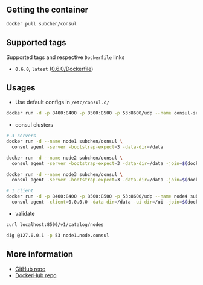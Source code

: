 ## Getting the container

```bash
docker pull subchen/consul
```


## Supported tags

Supported tags and respective `Dockerfile` links

* `0.6.0`, `latest` ([0.6.0/Dockerfile](https://github.com/subchen/docker-images/blob/master/consul/0.6.0/Dockerfile))


## Usages

* Use default configs in  `/etc/consul.d/`

```bash
docker run -d -p 8400:8400 -p 8500:8500 -p 53:8600/udp --name consul-server subchen/consul
```

* consul clusters

```bash
# 3 servers
docker run -d --name node1 subchen/consul \
  consul agent -server -bootstrap-expect=3 -data-dir=/data

docker run -d --name node2 subchen/consul \
  consul agent -server -bootstrap-expect=3 -data-dir=/data -join=$(docker inspect -f '{{.NetworkSettings.IPAddress}}' node1)

docker run -d --name node3 subchen/consul \
  consul agent -server -bootstrap-expect=3 -data-dir=/data -join=$(docker inspect -f '{{.NetworkSettings.IPAddress}}' node1)

# 1 client
docker run -d -p 8400:8400 -p 8500:8500 -p 53:8600/udp --name node4 subchen/consul \
  consul agent -client=0.0.0.0 -data-dir=/data -ui-dir=/ui -join=$(docker inspect -f '{{.NetworkSettings.IPAddress}}' node1)
```

* validate

```bash
curl localhost:8500/v1/catalog/nodes

dig @127.0.0.1 -p 53 node1.node.consul
```


## More information

* [GitHub repo](https://github.com/subchen/docker-images/blob/master/consul)
* [DockerHub repo](https://hub.docker.com/r/subchen/consul)

